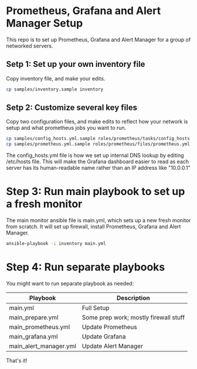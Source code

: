 # Prometheus, Grafana and Alert Manager Setup

This repo is to set up Prometheus, Grafana and Alert Manager for a group of networked servers.

## Setp 1: Set up your own inventory file

Copy inventory file, and make your edits.

```bash
cp samples/inventory.sample inventory
```

## Setp 2: Customize several key files

Copy two configuration files, and make edits to reflect how your network is setup and what prometheus jobs you want to run.

```bash
cp samples/config_hosts.yml.sample roles/prometheus/tasks/config_hosts.yml
cp samples/prometheus.yml.sample roles/prometheus/files/prometheus.yml
```

The config_hosts.yml file is how we set up internal DNS lookup by editing /etc/hosts file. This will make the Grafana dashboard easier to read as each server has its human-readable name rather than an IP address like "10.0.0.1"

# Step 3: Run main playbook to set up a fresh monitor

The main monitor ansible file is main.yml, which sets up a new fresh monitor from scratch. It will set up firewall, install Prometheus, Grafana and Alert Manager.

```bash
ansible-playbook -i inventory main.yml
```

# Step 4: Run separate playbooks

You might want to run separate playbook as needed:

| Playbook               | Description                           |
| ---------------------- | ------------------------------------- |
| main.yml               | Full Setup                            |
| main_prepare.yml       | Some prep work; mostly firewall stuff |
| main_prometheus.yml    | Update Prometheus                     |
| main_grafana.yml       | Update Grafana                        |
| main_alert_manager.yml | Update Alert Manager                  |

That's it!
